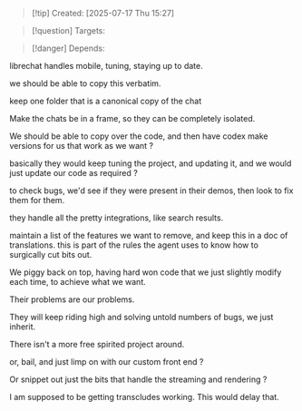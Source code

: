 
>[!tip] Created: [2025-07-17 Thu 15:27]

>[!question] Targets: 

>[!danger] Depends: 

librechat handles mobile, tuning, staying up to date.

we should be able to copy this verbatim.

keep one folder that is a canonical copy of the chat

Make the chats be in a frame, so they can be completely isolated.

We should be able to copy over the code, and then have codex make versions for us that work as we want ?

basically they would keep tuning the project, and updating it, and we would just update our code as required ?

to check bugs, we'd see if they were present in their demos, then look to fix them for them.

they handle all the pretty integrations, like search results.

maintain a list of the features we want to remove, and keep this in a doc of translations.
this is part of the rules the agent uses to know how to surgically cut bits out.

We piggy back on top, having hard won code that we just slightly modify each time, to achieve what we want.

Their problems are our problems.

They will keep riding high and solving untold numbers of bugs, we just inherit.

There isn't a more free spirited project around.

or, bail, and just limp on with our custom front end ?

Or snippet out just the bits that handle the streaming and rendering ?

I am supposed to be getting transcludes working.  This would delay that.
